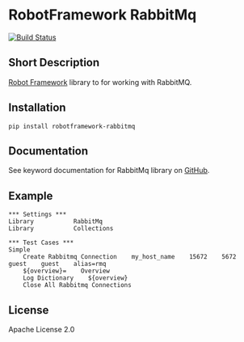 # RobotFramework RabbitMq

[![Build Status](https://travis-ci.org/peterservice-rnd/robotframework-rabbitmq.svg?branch=master)](https://travis-ci.org/peterservice-rnd/robotframework-rabbitmq)

Short Description
---

[Robot Framework](http://www.robotframework.org) library to for working with RabbitMQ.

Installation
---

```
pip install robotframework-rabbitmq
```

## Documentation

See keyword documentation for RabbitMq library on [GitHub](https://github.com/peterservice-rnd/robotframework-rabbitmq/tree/master/docs).

Example
---
```robot
*** Settings ***
Library           RabbitMq
Library           Collections

*** Test Cases ***
Simple
    Create Rabbitmq Connection    my_host_name    15672    5672    guest    guest    alias=rmq
    ${overview}=    Overview
    Log Dictionary    ${overview}
    Close All Rabbitmq Connections
```

License
---

Apache License 2.0